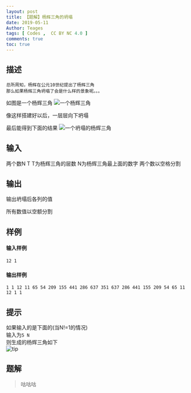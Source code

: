 ```yaml
---
layout: post
title: 【题解】杨辉三角的坍塌
date: 2019-05-11
Author: Teages 
tags: [ Codes ,  CC BY NC 4.0 ]
comments: true
toc: true
---
```

## 描述
~~~
总所周知，杨辉在公元10世纪提出了杨辉三角
那么如果杨辉三角坍塌了会是什么样的景象呢。。。
~~~


<!-- more -->

如图是一个杨辉三角
![一个杨辉三角](https://res.cloudinary.com/teages-blog/image/upload/v1557544646/Code-The-Collapse-of-Pascal%27s-Triangle/%E4%B8%80%E4%B8%AA%E6%9D%A8%E8%BE%89%E4%B8%89%E8%A7%92_wv7m8q.png)

像这样搭建好以后，一层层向下坍塌

最后能得到下面的结果
![一个坍塌的杨辉三角](https://res.cloudinary.com/teages-blog/image/upload/v1557544646/Code-The-Collapse-of-Pascal%27s-Triangle/%E4%B8%80%E4%B8%AA%E5%A1%8C%E4%BA%86%E7%9A%84%E6%9D%A8%E8%BE%89%E4%B8%89%E8%A7%92_jkbjim.png)

## 输入

两个数N T
T为杨辉三角的层数
N为杨辉三角最上面的数字
两个数以空格分割

## 输出

输出坍塌后各列的值

所有数值以空额分割

## 样例
#### 输入样例
~~~
12 1
~~~
#### 输出样例
~~~
1 1 12 11 65 54 209 155 441 286 637 351 637 286 441 155 209 54 65 11 12 1 1
~~~

## 提示
如果输入的是下面的(当N!=1的情况)</br>
输入为`5 N`</br>
则生成的杨辉三角如下</br>
![tip](https://res.cloudinary.com/teages-blog/image/upload/v1557545444/Code-The-Collapse-of-Pascal%27s-Triangle/%E6%8F%90%E7%A4%BA_nimb1n.png)

## 题解

>咕咕咕
